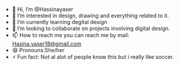 - 👋 Hi, I’m @Hassinayaser
- 👀 I’m interested in design, drawing and everything related to it.
- 🌱 I’m currently learning degital design
- 💞️ I’m looking to collaborate on projects involving digital design.
- 📫 How to reach me you can reach me by mail: Hasina.yaser18@gmail.com
- 😄 Pronouns:She/her
- ⚡ Fun fact: Not al alot of people know this but i really like soccer.

<!---
Hassinayaser/Hassinayaser is a ✨ special ✨ repository because its `README.md` (this file) appears on your GitHub profile.
You can click the Preview link to take a look at your changes.
--->
